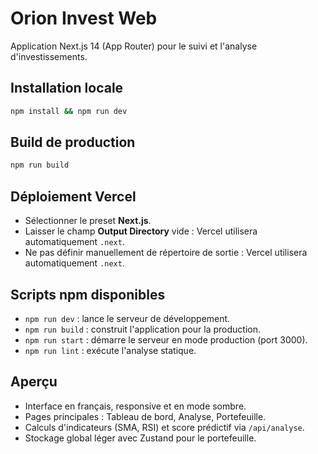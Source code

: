 # Orion Invest Web

Application Next.js 14 (App Router) pour le suivi et l'analyse d'investissements.

## Installation locale

```bash
npm install && npm run dev
```

## Build de production

```bash
npm run build
```

## Déploiement Vercel

- Sélectionner le preset **Next.js**.
- Laisser le champ **Output Directory** vide : Vercel utilisera automatiquement `.next`.
- Ne pas définir manuellement de répertoire de sortie : Vercel utilisera automatiquement `.next`.

## Scripts npm disponibles

- `npm run dev` : lance le serveur de développement.
- `npm run build` : construit l'application pour la production.
- `npm run start` : démarre le serveur en mode production (port 3000).
- `npm run lint` : exécute l'analyse statique.

## Aperçu

- Interface en français, responsive et en mode sombre.
- Pages principales : Tableau de bord, Analyse, Portefeuille.
- Calculs d'indicateurs (SMA, RSI) et score prédictif via `/api/analyse`.
- Stockage global léger avec Zustand pour le portefeuille.
